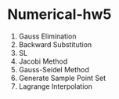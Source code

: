 # Numerical-hw5
 1. Gauss Elimination
 2. Backward Substitution
 3. SL
 4. Jacobi Method
 5. Gauss-Seidel Method
 6. Generate Sample Point Set
 7. Lagrange Interpolation
